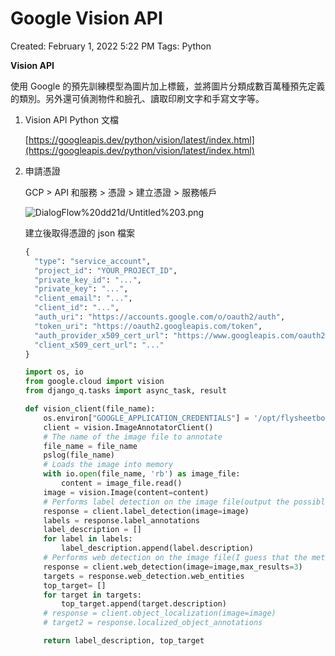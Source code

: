 # Google Vision API

Created: February 1, 2022 5:22 PM
Tags: Python

**Vision API**

使用 Google 的預先訓練模型為圖片加上標籤，並將圖片分類成數百萬種預先定義的類別。另外還可偵測物件和臉孔、讀取印刷文字和手寫文字等。

1. Vision API Python 文檔
    
    [https://googleapis.dev/python/vision/latest/index.html](https://googleapis.dev/python/vision/latest/index.html)
    
2. 申請憑證
    
    GCP > API 和服務 > 憑證 > 建立憑證 > 服務帳戶
    
    ![DialogFlow%20dd21d/Untitled%203.png](DialogFlow%20dd21d/Untitled%203.png)
    
    建立後取得憑證的 json 檔案
    
    ```python
    {
      "type": "service_account",
      "project_id": "YOUR_PROJECT_ID",
      "private_key_id": "...",
      "private_key": "...",
      "client_email": "...",
      "client_id": "...",
      "auth_uri": "https://accounts.google.com/o/oauth2/auth",
      "token_uri": "https://oauth2.googleapis.com/token",
      "auth_provider_x509_cert_url": "https://www.googleapis.com/oauth2/v1/certs",
      "client_x509_cert_url": "..."
    }
    ```
    
    ```python
    import os, io
    from google.cloud import vision
    from django_q.tasks import async_task, result
    
    def vision_client(file_name):
        os.environ["GOOGLE_APPLICATION_CREDENTIALS"] = '/opt/flysheetbot/src/df/ApponintmentScheduler.json'
        client = vision.ImageAnnotatorClient()
        # The name of the image file to annotate
        file_name = file_name
        pslog(file_name)
        # Loads the image into memory
        with io.open(file_name, 'rb') as image_file:
            content = image_file.read()
        image = vision.Image(content=content)
        # Performs label detection on the image file(output the possible label without score)
        response = client.label_detection(image=image)
        labels = response.label_annotations
        label_description = []
        for label in labels:
            label_description.append(label.description)
        # Performs web detection on the image file(I guess that the method just like google image search but capture the text from related site as output)
        response = client.web_detection(image=image,max_results=3)
        targets = response.web_detection.web_entities
        top_target= []
        for target in targets:
            top_target.append(target.description)
        # response = client.object_localization(image=image)
        # target2 = response.localized_object_annotations
    
        return label_description, top_target
    ```